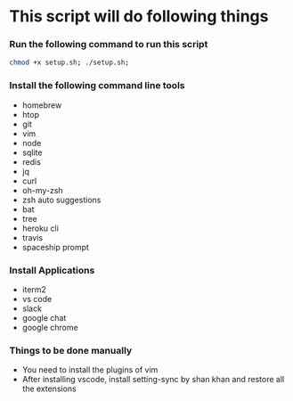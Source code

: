 # This script will do following things

### Run the following command to run this script
```bash
chmod +x setup.sh; ./setup.sh;
```

### Install the following command line tools

- homebrew
- htop
- git
- vim
- node
- sqlite
- redis
- jq
- curl
- oh-my-zsh
- zsh auto suggestions
- bat
- tree
- heroku cli
- travis
- spaceship prompt

### Install Applications

- iterm2
- vs code
- slack
- google chat
- google chrome

### Things to be done manually

- You need to install the plugins of vim
- After installing vscode, install setting-sync by shan khan and restore all the extensions
